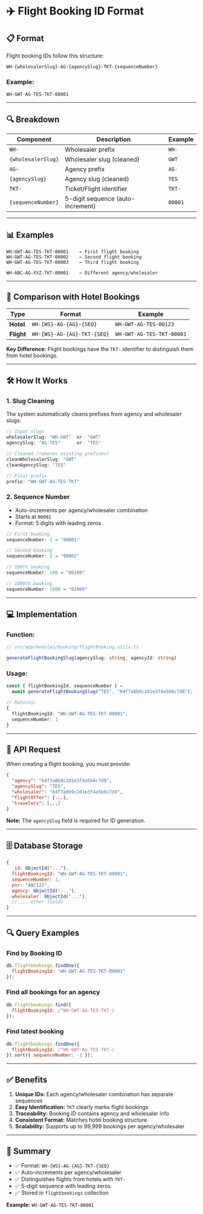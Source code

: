# ✈️ Flight Booking ID Format

## 📋 Format

Flight booking IDs follow this structure:

```
WH-{wholesalerSlug}-AG-{agencySlug}-TKT-{sequenceNumber}
```

### **Example:**
```
WH-GWT-AG-TES-TKT-00001
```

---

## 🔍 Breakdown

| Component | Description | Example |
|-----------|-------------|---------|
| `WH-` | Wholesaler prefix | `WH-` |
| `{wholesalerSlug}` | Wholesaler slug (cleaned) | `GWT` |
| `AG-` | Agency prefix | `AG-` |
| `{agencySlug}` | Agency slug (cleaned) | `TES` |
| `TKT-` | Ticket/Flight identifier | `TKT-` |
| `{sequenceNumber}` | 5-digit sequence (auto-increment) | `00001` |

---

## 📊 Examples

```
WH-GWT-AG-TES-TKT-00001    ← First flight booking
WH-GWT-AG-TES-TKT-00002    ← Second flight booking
WH-GWT-AG-TES-TKT-00003    ← Third flight booking

WH-ABC-AG-XYZ-TKT-00001    ← Different agency/wholesaler
```

---

## 🔄 Comparison with Hotel Bookings

| Type | Format | Example |
|------|--------|---------|
| **Hotel** | `WH-{WS}-AG-{AG}-{SEQ}` | `WH-GWT-AG-TES-00123` |
| **Flight** | `WH-{WS}-AG-{AG}-TKT-{SEQ}` | `WH-GWT-AG-TES-TKT-00001` |

**Key Difference:** Flight bookings have the `TKT-` identifier to distinguish them from hotel bookings.

---

## 🛠️ How It Works

### **1. Slug Cleaning**

The system automatically cleans prefixes from agency and wholesaler slugs:

```typescript
// Input slugs
wholesalerSlug: "WH-GWT"  or  "GWT"
agencySlug: "AG-TES"      or  "TES"

// Cleaned (removes existing prefixes)
cleanWholesalerSlug: "GWT"
cleanAgencySlug: "TES"

// Final prefix
prefix: "WH-GWT-AG-TES-TKT"
```

### **2. Sequence Number**

- Auto-increments per agency/wholesaler combination
- Starts at `00001`
- Format: 5 digits with leading zeros

```typescript
// First booking
sequenceNumber: 1 → "00001"

// Second booking
sequenceNumber: 2 → "00002"

// 100th booking
sequenceNumber: 100 → "00100"

// 1000th booking
sequenceNumber: 1000 → "01000"
```

---

## 💻 Implementation

### **Function:**
```typescript
// src/app/modules/booking/flightBooking.utils.ts

generateFlightBookingSlug(agencySlug: string, agencyId: string)
```

### **Usage:**
```typescript
const { flightBookingId, sequenceNumber } = 
  await generateFlightBookingSlug("TES", "64f7a8b9c2d1e3f4a5b6c7d8");

// Returns:
{
  flightBookingId: "WH-GWT-AG-TES-TKT-00001",
  sequenceNumber: 1
}
```

---

## 📝 API Request

When creating a flight booking, you must provide:

```json
{
  "agency": "64f7a8b9c2d1e3f4a5b6c7d8",
  "agencySlug": "TES",
  "wholesaler": "64f7a8b9c2d1e3f4a5b6c7d9",
  "flightOffer": {...},
  "travelers": [...]
}
```

**Note:** The `agencySlug` field is required for ID generation.

---

## 🗄️ Database Storage

```javascript
{
  _id: ObjectId("..."),
  flightBookingId: "WH-GWT-AG-TES-TKT-00001",
  sequenceNumber: 1,
  pnr: "ABC123",
  agency: ObjectId("..."),
  wholesaler: ObjectId("..."),
  // ... other fields
}
```

---

## 🔍 Query Examples

### **Find by Booking ID**
```javascript
db.flightbookings.findOne({ 
  flightBookingId: "WH-GWT-AG-TES-TKT-00001" 
});
```

### **Find all bookings for an agency**
```javascript
db.flightbookings.find({ 
  flightBookingId: /^WH-GWT-AG-TES-TKT-/ 
});
```

### **Find latest booking**
```javascript
db.flightbookings.findOne({ 
  flightBookingId: /^WH-GWT-AG-TES-TKT-/ 
}).sort({ sequenceNumber: -1 });
```

---

## ✅ Benefits

1. **Unique IDs:** Each agency/wholesaler combination has separate sequences
2. **Easy Identification:** `TKT` clearly marks flight bookings
3. **Traceability:** Booking ID contains agency and wholesaler info
4. **Consistent Format:** Matches hotel booking structure
5. **Scalability:** Supports up to 99,999 bookings per agency/wholesaler

---

## 🎯 Summary

- ✅ Format: `WH-{WS}-AG-{AG}-TKT-{SEQ}`
- ✅ Auto-increments per agency/wholesaler
- ✅ Distinguishes flights from hotels with `TKT-`
- ✅ 5-digit sequence with leading zeros
- ✅ Stored in `flightbookings` collection

**Example:** `WH-GWT-AG-TES-TKT-00001`

